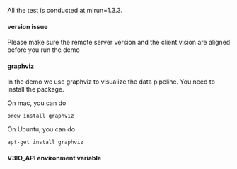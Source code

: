 
All the test is conducted at mlrun=1.3.3.

#### version issue

Please make sure the remote server version and the client vision are aligned before you run the demo

#### graphviz

In the demo we use graphviz to visualize the data pipeline. You need to install the package.

On mac, you can do 

```
brew install graphviz
```

On Ubuntu, you can do 

```
apt-get install graphviz
```

#### V3IO_API environment variable